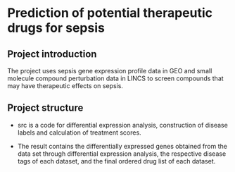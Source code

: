 # Prediction of potential therapeutic drugs for sepsis





## Project introduction

The project uses sepsis gene expression profile data in GEO and small molecule compound perturbation data in LINCS to screen compounds that may have therapeutic effects on sepsis.



## Project structure

* src is a code for differential expression analysis, construction of disease labels and calculation of treatment scores.

* The result contains the differentially expressed genes obtained from the data set through differential expression analysis, the respective disease tags of each dataset, and the final ordered drug list of each dataset.